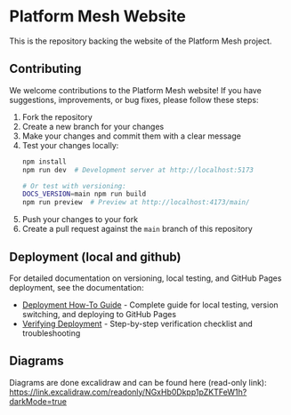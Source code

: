 # Platform Mesh Website

This is the repository backing the website of the Platform Mesh project.

## Contributing

We welcome contributions to the Platform Mesh website! If you have
suggestions, improvements, or bug fixes, please follow these steps:

1. Fork the repository
2. Create a new branch for your changes
3. Make your changes and commit them with a clear message
4. Test your changes locally:
   ```bash
   npm install
   npm run dev  # Development server at http://localhost:5173

   # Or test with versioning:
   DOCS_VERSION=main npm run build
   npm run preview  # Preview at http://localhost:4173/main/
   ```
5. Push your changes to your fork
6. Create a pull request against the `main` branch of this repository


## Deployment (local and github)

For detailed documentation on versioning, local testing, and GitHub Pages deployment, see the documentation:
- [Deployment How-To Guide](how-to-deploy/how-to.md) - Complete guide for local testing, version switching, and deploying to GitHub Pages
- [Verifying Deployment](how-to-deploy/verify-deployment.md) - Step-by-step verification checklist and troubleshooting


## Diagrams

Diagrams are done excalidraw and can be found here (read-only link):
https://link.excalidraw.com/readonly/NGxHb0Dkpp1pZKTFeW1h?darkMode=true
